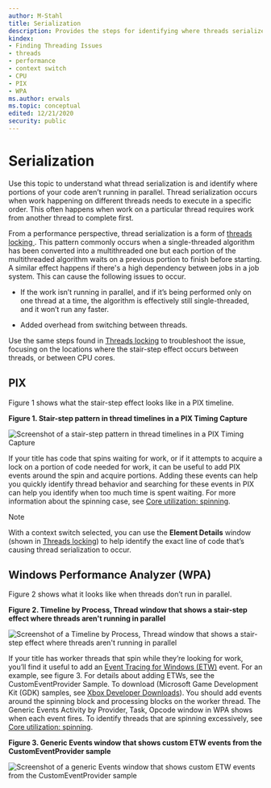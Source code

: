 ```yaml
---
author: M-Stahl
title: Serialization
description: Provides the steps for identifying where threads serialize, which prevents multithreaded systems from running in parallel.
kindex:
- Finding Threading Issues
- threads
- performance
- context switch
- CPU
- PIX
- WPA
ms.author: erwals
ms.topic: conceptual
edited: 12/21/2020
security: public
---
```


# Serialization

Use this topic to understand what thread serialization is and identify where portions of your code aren’t running in parallel. Thread serialization occurs when work happening on different threads needs to execute in a specific order. This often happens when work on a particular thread requires work from another thread to complete first.

From a performance perspective, thread serialization is a form of [threads locking ](threads-locking.md). This pattern commonly occurs when a single-threaded algorithm has been converted into a multithreaded one but each portion of the multithreaded algorithm waits on a previous portion to finish before starting. A similar effect happens if there's a high dependency between jobs in a job system. This can cause the following issues to occur.

* If the work isn’t running in parallel, and if it’s being performed only on one thread at a time, the algorithm is effectively still single-threaded, and it won’t run any faster.

* Added overhead from switching between threads.

Use the same steps found in [Threads locking](threads-locking.md) to troubleshoot the issue, focusing on the locations where the stair-step effect occurs between threads, or between CPU cores.

## PIX

Figure 1 shows what the stair-step effect looks like in a PIX timeline.

**Figure 1.   Stair-step pattern in thread timelines in a PIX Timing Capture**

![Screenshot of a stair-step pattern in thread timelines in a PIX Timing Capture](../../../../../resources/gamecore/secure/images/en-us/PIXThreadTimelinesStairStepSerialization.png)

If your title has code that spins waiting for work, or if it attempts to acquire a lock on a portion of code needed for work, it can be useful to add PIX events around the spin and acquire portions. Adding these events can help you quickly identify thread behavior and searching for these events in PIX can help you identify when too much time is spent waiting. For more information about the spinning case, see [Core utilization: spinning](core-utilization-spinning.md).
> [!NOTE]
> With a context switch selected, you can use the **Element Details** window (shown in [Threads locking](threads-locking.md)) to help identify the exact line of code that’s causing thread serialization to occur.

## Windows Performance Analyzer (WPA)

Figure 2 shows what it looks like when threads don’t run in parallel.

**Figure 2.   Timeline by Process, Thread window that shows a stair-step effect where threads aren't running in parallel**

![Screenshot of a Timeline by Process, Thread window that shows a stair-step effect where threads aren't running in parallel](../../../../../resources/gamecore/secure/images/en-us/WPATimelineByProcThreadStairStepSerialization.png)

If your title has worker threads that spin while they’re looking for work, you’ll find it useful to add an [Event Tracing for Windows (ETW)]( https://docs.microsoft.com/windows-hardware/test/wpt/event-tracing-for-windows) event. For an example, see figure 3. For details about adding ETWs, see the CustomEventProvider Sample. To download (Microsoft Game Development Kit (GDK) samples, see [Xbox Developer Downloads](https://www.microsoft.com/software-download/gdk)). You should add events around the spinning block and processing blocks on the worker thread.
The Generic Events Activity by Provider, Task, Opcode  window in WPA shows when each event fires. To identify threads that are spinning excessively, see [Core utilization: spinning](core-utilization-spinning.md).

**Figure 3.   Generic Events window that shows custom ETW events from the CustomEventProvider sample**

![Screenshot of a generic Events window that shows custom ETW events from the CustomEventProvider sample](../../../../../resources/gamecore/secure/images/en-us/WPAGenericEventsForCustomEventProvider.png)